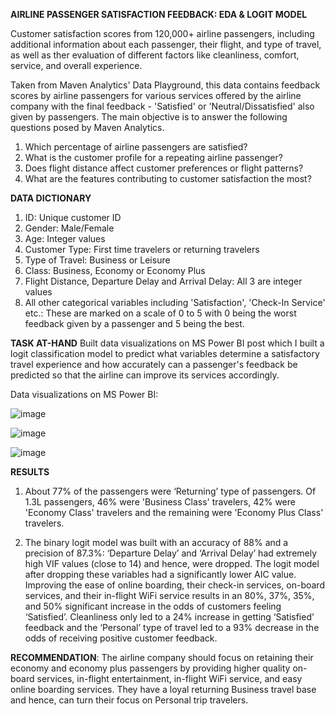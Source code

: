 **AIRLINE PASSENGER SATISFACTION FEEDBACK: EDA & LOGIT MODEL**

Customer satisfaction scores from 120,000+ airline passengers, including additional information about each passenger, their flight, and type of travel, as well as ther evaluation of different factors like cleanliness, comfort, service, and overall experience.

Taken from Maven Analytics' Data Playground, this data contains feedback scores by airline passengers for various services offered by the airline company with the final feedback - 'Satisfied' or 'Neutral/Dissatisfied' also given by passengers. The main objective is to answer the following questions posed by Maven Analytics.
1. Which percentage of airline passengers are satisfied? 
2. What is the customer profile for a repeating airline passenger?
3. Does flight distance affect customer preferences or flight patterns?
4. What are the features contributing to customer satisfaction the most?

**DATA DICTIONARY**
1. ID: Unique customer ID
2. Gender: Male/Female
3. Age: Integer values
4. Customer Type: First time travelers or returning travelers
5. Type of Travel: Business or Leisure
6. Class: Business, Economy or Economy Plus
7. Flight Distance, Departure Delay and Arrival Delay: All 3 are integer values
8. All other categorical variables including 'Satisfaction', 'Check-In Service' etc.: These are marked on a scale of 0 to 5 with 0 being the worst feedback given by a passenger and 5 being the best.

**TASK AT-HAND**
Built data visualizations on MS Power BI post which I built a logit classification model to predict what variables determine a satisfactory travel experience and how accurately can a passenger's feedback be predicted so that the airline can improve its services accordingly. 

Data visualizations on MS Power BI:

![image](https://github.com/tanindatascience/Multivariate-Regression-and-Predictive-Modeling/assets/131387030/1fce2673-f5ac-44ff-be7a-639ed682b983)

![image](https://github.com/tanindatascience/Multivariate-Regression-and-Predictive-Modeling/assets/131387030/51cdf1a9-6dd4-404a-bf4c-26ac8946d15b)

![image](https://github.com/tanindatascience/Multivariate-Regression-and-Predictive-Modeling/assets/131387030/65a45300-d8a8-464a-ad6b-cf01f75293a5)

**RESULTS**

1. About 77% of the passengers were ‘Returning’ type of passengers. Of 1.3L passengers, 46% were 'Business Class' travelers, 42% were 'Economy Class' travelers and the remaining were 'Economy Plus Class' travelers. 

2. The binary logit model was built with an accuracy of 88% and a precision of 87.3%:
‘Departure Delay’ and ‘Arrival Delay’ had extremely high VIF values (close to 14) and hence, were dropped. The logit model after dropping these variables had a significantly lower AIC value. Improving the ease of online boarding, their check-in services, on-board services, and their in-flight WiFi service results in an 80%, 37%, 35%, and 50% significant increase in the odds of customers feeling ‘Satisfied’. Cleanliness only led to a 24% increase in getting ‘Satisfied’ feedback and the ‘Personal’ type of travel led to a 93% decrease in the odds of receiving positive customer feedback. 

**RECOMMENDATION**:
The airline company should focus on retaining their economy and economy plus passengers by providing higher quality on-board services, in-flight entertainment, in-flight WiFi service, and easy online boarding services. They have a loyal returning Business travel base and hence, can turn their focus on Personal trip travelers.
